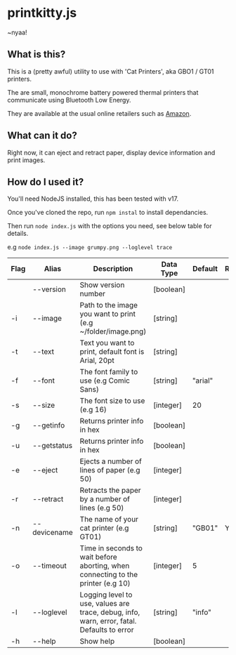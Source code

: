 # printkitty.js

~nyaa!

## What is this?

This is a (pretty awful) utility to use with 'Cat Printers', aka GBO1 / GT01 printers.

The are small, monochrome battery powered thermal printers that communicate using Bluetooth Low Energy.

 They are available at the usual online retailers such as [Amazon](https://www.amazon.co.uk/Wireless-Bluetooth-Printers-Learning-Compatible/dp/B09MCNVRJD/).

 ## What can it do?

 Right now, it can eject and retract paper, display device information and print images.

## How do I used it?

You'll need NodeJS installed, this has been tested with v17.

Once you've cloned the repo, run `npm instal` to install dependancies.

Then run `node index.js` with the options you need, see below table for details.

e.g `node index.js --image grumpy.png --loglevel trace`

|Flag|Alias|Description|Data Type|Default|Required|
|----|-----|-----------|----------|------|--------|
|    |--version     |Show version number                                                                         |[boolean]|
| -i |--image       |Path to the image you want to print (e.g ~/folder/image.png)                                 |[string]|
| -t |--text        |Text you want to print, default font is Arial, 20pt                                          |[string]|
| -f |--font        |The font family to use (e.g Comic Sans)                                                  |[string] | "arial" |
| -s |--size        |The font size to use (e.g 16)                                                           |[integer]|20|
| -g |--getinfo     |Returns printer info in hex                                                                 |[boolean]|
| -u |--getstatus   |Returns printer info in hex                                                                 |[boolean]||
| -e |--eject       |Ejects a number of lines of paper (e.g 50)                                                   |[integer]||
| -r |--retract     |Retracts the paper by a number of lines (e.g 50)                                             |[integer]||
| -n |--devicename  |The name of your cat printer (e.g GT01)                                                      |[string]|"GB01"| Yes |
| -o |--timeout     |Time in seconds to wait before aborting, when connecting to the printer (e.g 10)         |[integer]|5||
| -l |--loglevel    |Logging level to use, values are trace, debug, info, warn, error, fatal. Defaults to error |[string]|"info"|
| -h |--help        |Show help                                                                                   |[boolean]| |


